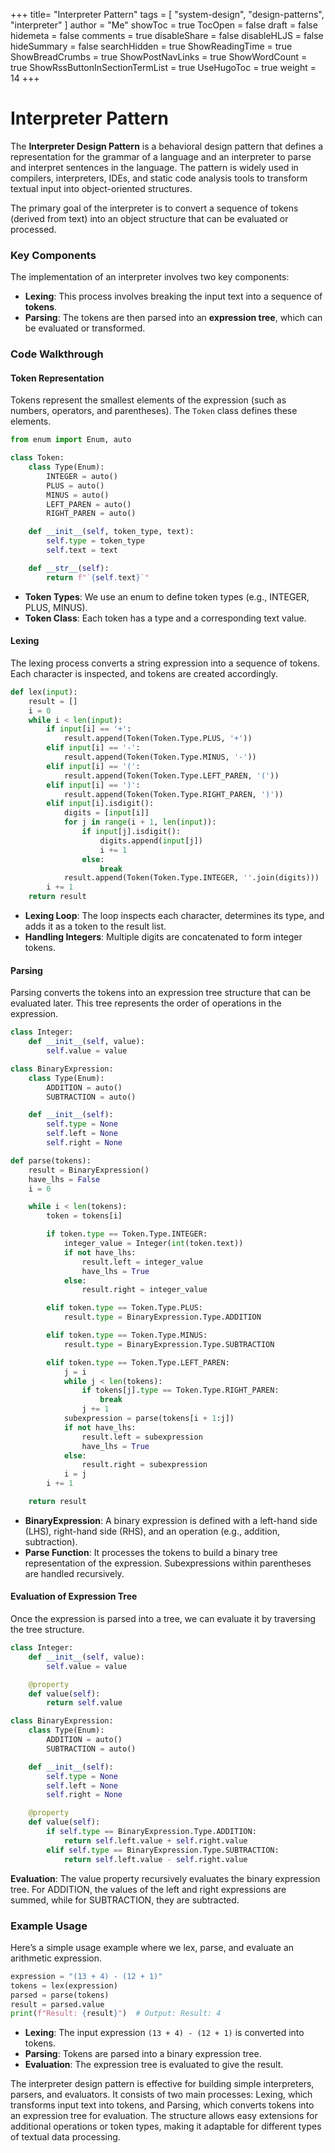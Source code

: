 +++
title= "Interpreter Pattern"
tags = [ "system-design",  "design-patterns", "interpreter" ]
author = "Me"
showToc = true
TocOpen = false
draft = false
hidemeta = false
comments = true
disableShare = false
disableHLJS = false
hideSummary = false
searchHidden = true
ShowReadingTime = true
ShowBreadCrumbs = true
ShowPostNavLinks = true
ShowWordCount = true
ShowRssButtonInSectionTermList = true
UseHugoToc = true
weight = 14
+++
# Interpreter Pattern 
The **Interpreter Design Pattern** is a behavioral design pattern that defines a representation for the grammar of a language and an interpreter to parse and interpret sentences in the language. The pattern is widely used in compilers, interpreters, IDEs, and static code analysis tools to transform textual input into object-oriented structures.

The primary goal of the interpreter is to convert a sequence of tokens (derived from text) into an object structure that can be evaluated or processed.

### Key Components

The implementation of an interpreter involves two key components:

- **Lexing**: This process involves breaking the input text into a sequence of **tokens**.
- **Parsing**: The tokens are then parsed into an **expression tree**, which can be evaluated or transformed.

### Code Walkthrough

#### Token Representation

Tokens represent the smallest elements of the expression (such as numbers, operators, and parentheses). The `Token` class defines these elements.

```python
from enum import Enum, auto

class Token:
    class Type(Enum):
        INTEGER = auto()
        PLUS = auto()
        MINUS = auto()
        LEFT_PAREN = auto()
        RIGHT_PAREN = auto()

    def __init__(self, token_type, text):
        self.type = token_type
        self.text = text

    def __str__(self):
        return f"`{self.text}`"
```

- **Token Types**: We use an enum to define token types (e.g., INTEGER, PLUS, MINUS).
- **Token Class**: Each token has a type and a corresponding text value.

#### Lexing

The lexing process converts a string expression into a sequence of tokens. Each character is inspected, and tokens are created accordingly.

```python
def lex(input):
    result = []
    i = 0
    while i < len(input):
        if input[i] == '+':
            result.append(Token(Token.Type.PLUS, '+'))
        elif input[i] == '-':
            result.append(Token(Token.Type.MINUS, '-'))
        elif input[i] == '(':
            result.append(Token(Token.Type.LEFT_PAREN, '('))
        elif input[i] == ')':
            result.append(Token(Token.Type.RIGHT_PAREN, ')'))
        elif input[i].isdigit():
            digits = [input[i]]
            for j in range(i + 1, len(input)):
                if input[j].isdigit():
                    digits.append(input[j])
                    i += 1
                else:
                    break
            result.append(Token(Token.Type.INTEGER, ''.join(digits)))
        i += 1
    return result
```

- **Lexing Loop**: The loop inspects each character, determines its type, and adds it as a token to the result list.
- **Handling Integers**: Multiple digits are concatenated to form integer tokens.

#### Parsing

Parsing converts the tokens into an expression tree structure that can be evaluated later. This tree represents the order of operations in the expression.

```python
class Integer:
    def __init__(self, value):
        self.value = value

class BinaryExpression:
    class Type(Enum):
        ADDITION = auto()
        SUBTRACTION = auto()

    def __init__(self):
        self.type = None
        self.left = None
        self.right = None

def parse(tokens):
    result = BinaryExpression()
    have_lhs = False
    i = 0

    while i < len(tokens):
        token = tokens[i]

        if token.type == Token.Type.INTEGER:
            integer_value = Integer(int(token.text))
            if not have_lhs:
                result.left = integer_value
                have_lhs = True
            else:
                result.right = integer_value

        elif token.type == Token.Type.PLUS:
            result.type = BinaryExpression.Type.ADDITION

        elif token.type == Token.Type.MINUS:
            result.type = BinaryExpression.Type.SUBTRACTION

        elif token.type == Token.Type.LEFT_PAREN:
            j = i
            while j < len(tokens):
                if tokens[j].type == Token.Type.RIGHT_PAREN:
                    break
                j += 1
            subexpression = parse(tokens[i + 1:j])
            if not have_lhs:
                result.left = subexpression
                have_lhs = True
            else:
                result.right = subexpression
            i = j
        i += 1

    return result
```

- **BinaryExpression**: A binary expression is defined with a left-hand side (LHS), right-hand side (RHS), and an operation (e.g., addition, subtraction).
- **Parse Function**: It processes the tokens to build a binary tree representation of the expression. Subexpressions within parentheses are handled recursively.

#### Evaluation of Expression Tree

Once the expression is parsed into a tree, we can evaluate it by traversing the tree structure.

```python
class Integer:
    def __init__(self, value):
        self.value = value

    @property
    def value(self):
        return self.value

class BinaryExpression:
    class Type(Enum):
        ADDITION = auto()
        SUBTRACTION = auto()

    def __init__(self):
        self.type = None
        self.left = None
        self.right = None

    @property
    def value(self):
        if self.type == BinaryExpression.Type.ADDITION:
            return self.left.value + self.right.value
        elif self.type == BinaryExpression.Type.SUBTRACTION:
            return self.left.value - self.right.value
```

**Evaluation**: The value property recursively evaluates the binary expression tree. For ADDITION, the values of the left and right expressions are summed, while for SUBTRACTION, they are subtracted.

### Example Usage

Here’s a simple usage example where we lex, parse, and evaluate an arithmetic expression.

```python
expression = "(13 + 4) - (12 + 1)"
tokens = lex(expression)
parsed = parse(tokens)
result = parsed.value
print(f"Result: {result}")  # Output: Result: 4
```

- **Lexing**: The input expression `(13 + 4) - (12 + 1)` is converted into tokens.
- **Parsing**: Tokens are parsed into a binary expression tree.
- **Evaluation**: The expression tree is evaluated to give the result.

The interpreter design pattern is effective for building simple interpreters, parsers, and evaluators. It consists of two main processes: Lexing, which transforms input text into tokens, and Parsing, which converts tokens into an expression tree for evaluation. The structure allows easy extensions for additional operations or token types, making it adaptable for different types of textual data processing.
